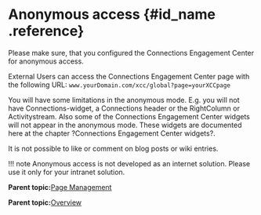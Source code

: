 # Anonymous access {#id_name .reference}

Please make sure, that you configured the Connections Engagement Center for anonymous access.

External Users can access the Connections Engagement Center page with the following URL: `www.yourDomain.com/xcc/global?page=yourXCCpage`

You will have some limitations in the anonymous mode. E.g. you will not have Connections-widget, a Connections header or the RightColumn or Activitystream. Also some of the Connections Engagement Center widgets will not appear in the anonymous mode. These widgets are documented here at the chapter ?Connections Engagement Center widgets?.

It is not possible to like or comment on blog posts or wiki entries.

!!! note
    Anonymous access is not developed as an internet solution. Please use it only for your intranet solution.

**Parent topic:**[Page Management](../../connectors/icec/cec-page_management.md)

**Parent topic:**[Overview](../../connectors/icec/cec-introduction_top.md)

